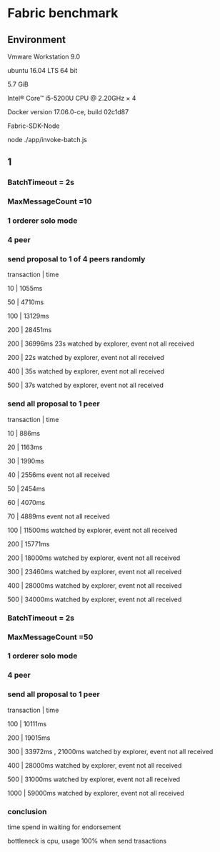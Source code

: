 # Fabric benchmark

## Environment

Vmware Workstation 9.0

ubuntu 16.04 LTS 64 bit

5.7 GiB

Intel® Core™ i5-5200U CPU @ 2.20GHz × 4 

Docker version 17.06.0-ce, build 02c1d87

Fabric-SDK-Node


node ./app/invoke-batch.js


## 1

### BatchTimeout = 2s

### MaxMessageCount =10

### 1 orderer solo mode

### 4 peer 

### send proposal to 1 of 4 peers randomly

transaction	|	time

10			|	1055ms

50			|	4710ms

100			|	13129ms

200			|	28451ms

200			|	36996ms  23s watched by explorer, event not all received

200			|	22s watched by explorer, event not all received

400			|	35s watched by explorer, event not all received

500			|	37s watched by explorer, event not all received


### send all proposal to 1 peer 

transaction	|	time

10			|	886ms

20 			|	1163ms

30			|	1990ms

40			|	2556ms   event not all received

50			|	2454ms

60			|	4070ms

70			|	4889ms	event not all received

100			|	11500ms watched by explorer, event not all received

200			|	15771ms

200			|	18000ms watched by explorer, event not all received

300			|	23460ms watched by explorer, event not all received

400			|	28000ms watched by explorer, event not all received

500			|	34000ms watched by explorer, event not all received



### BatchTimeout = 2s
### MaxMessageCount =50

### 1 orderer solo mode
### 4 peer 


### send all proposal to 1 peer 

transaction	|	time

100			|	10111ms

200			|	19015ms

300			|	33972ms  ,  21000ms watched by explorer, event not all received

400			|	28000ms watched by explorer, event not all received

500			|	31000ms	watched by explorer, event not all received

1000		|	59000ms watched by explorer, event not all received

### conclusion
time spend in waiting for endorsement

bottleneck is cpu, usage 100% when send trasactions
